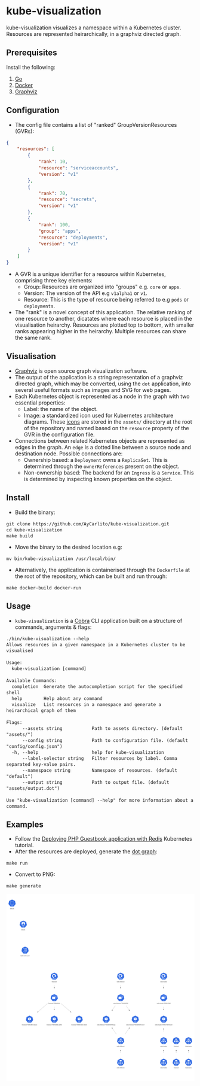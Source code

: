 # kube-visualization

kube-visualization visualizes a namespace within a Kubernetes cluster.
Resources are represented heirarchically, in a graphviz directed graph.

## Prerequisites

Install the following:

1. [Go](https://go.dev/dl/)
2. [Docker](https://docs.docker.com/engine/install/)
3. [Graphviz](https://graphviz.org/download/)

## Configuration

- The config file contains a list of "ranked" GroupVersionResources (GVRs):

```json
{
    "resources": [
        {
            "rank": 10,
            "resource": "serviceaccounts",
            "version": "v1"
        },
        {
            "rank": 70,
            "resource": "secrets",
            "version": "v1"
        },
        {
            "rank": 100,
            "group": "apps",
            "resource": "deployments",
            "version": "v1"
        }
    ]
}
```

- A GVR is a unique identifier for a resource within Kubernetes, comprising three key elements:
  - Group: Resources are organized into "groups" e.g. `core` or `apps`.
  - Version: The version of the API e.g `v1alpha1` or `v1`.
  - Resource: This is the type of resource being referred to e.g `pods` or `deployments`.
- The "rank" is a novel concept of this application. The relative ranking of one resource to another, dicatates where
each resource is placed in the visualisation heirarchy. Resources are plotted top to bottom, with smaller ranks
appearing higher in the heirarchy. Multiple resources can share the same rank.

## Visualisation

- [Graphviz](https://graphviz.org/about/) is open source graph visualization software.
- The output of the application is a string representation of a graphviz directed graph, which may be converted,
using the `dot` application, into several useful formats such as images and SVG for web pages.
- Each Kubernetes object is represented as a node in the graph with two essential properties:
  - Label: the name of the object.
  - Image: a standardized icon used for Kubernetes architecture diagrams.
These [icons](https://github.com/kubernetes/community/blob/master/icons/README.md) are stored in the `assets/`
directory at the root of the repository and named based on the `resource` property of the GVR in the configuration file.
- Connections between related Kubernetes objects are represented as edges in the graph. An `edge` is a dotted line between
a source node and destination node. Possible connections are:
  - Ownership based: a `Deployment` owns a `ReplicaSet`. This is determined through the `ownerReferences` present
on the object.
  - Non-ownership based: The backend for an `Ingress` is a  `Service`. This is determined by inspecting known properties
on the object.

## Install

- Build the binary:

```shell
git clone https://github.com/AyCarlito/kube-visualization.git
cd kube-visualization
make build
```

- Move the binary to the desired location e.g:

```shell
mv bin/kube-visualization /usr/local/bin/
```

- Alternatively, the application is containerised through the `Dockerfile` at the root of the repository, which can
be built and run through:

```shell
make docker-build docker-run
```

## Usage

- `kube-visualization` is a [Cobra](https://github.com/spf13/cobra) CLI application built on a structure of commands,
arguments & flags:

```shell
./bin/kube-visualization --help
Allows resources in a given namespace in a Kubernetes cluster to be visualised

Usage:
  kube-visualization [command]

Available Commands:
  completion  Generate the autocompletion script for the specified shell
  help        Help about any command
  visualize   List resources in a namespace and generate a heirarchical graph of them

Flags:
      --assets string           Path to assets directory. (default "assets/")
      --config string           Path to configuration file. (default "config/config.json")
  -h, --help                    help for kube-visualization
      --label-selector string   Filter resources by label. Comma separated key-value pairs.
      --namespace string        Namespace of resources. (default "default")
      --output string           Path to output file. (default "assets/output.dot")

Use "kube-visualization [command] --help" for more information about a command.
```

## Examples

- Follow the [Deploying PHP Guestbook application with Redis](https://kubernetes.io/docs/tutorials/stateless-application/guestbook/)
Kubernetes tutorial.
- After the resources are deployed, generate the [dot graph](./examples/guestbook.dot):

```shell
make run
```

- Convert to PNG:

```shell
make generate
```

![PNG conversion](./examples/guestbook.png)

